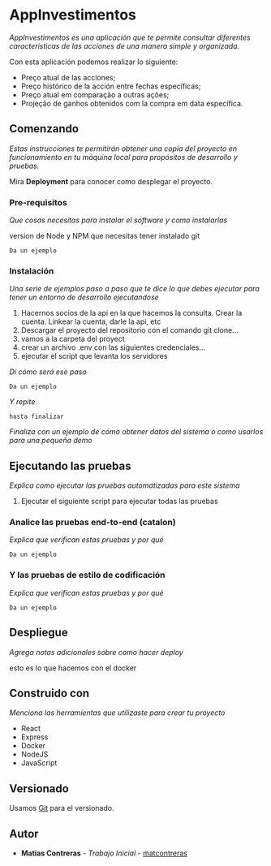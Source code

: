 # AppInvestimentos

_AppInvestimentos es una aplicación que te permite consultar diferentes características de las acciones de una manera simple y organizada._

Con esta aplicación podemos realizar lo siguiente: 

   - Preço atual de las acciones;
   - Preço histórico de la acción entre fechas específicas;
   - Preço atual em comparação a outras ações;
   - Projeção de ganhos obtenidos com la compra em data específica.

## Comenzando

_Estas instrucciones te permitirán obtener una copia del proyecto en funcionamiento en tu máquina local para propósitos de desarrollo y pruebas._

Mira **Deployment** para conocer como desplegar el proyecto.


### Pre-requisitos

_Que cosas necesitas para instalar el software y como instalarlas_

version de Node y NPM que necesitas
tener instalado git 

```
Da un ejemplo
```

### Instalación

_Una serie de ejemplos paso a paso que te dice lo que debes ejecutar para tener un entorno de desarrollo ejecutandose_

1. Hacernos socios de la api en la que hacemos la consulta. Crear la cuenta. Linkear la cuenta, darle la api, etc
2. Descargar el proyecto del repositorio con el comando git clone...
3. vamos a la carpeta del proyect
4. crear un archivo .env con las siguientes credenciales... 
5. ejecutar el script que levanta los servidores


_Dí cómo será ese paso_

```
Da un ejemplo
```

_Y repite_

```
hasta finalizar
```

_Finaliza con un ejemplo de cómo obtener datos del sistema o como usarlos para una pequeña demo_

## Ejecutando las pruebas

_Explica como ejecutar las pruebas automatizadas para este sistema_

1. Ejecutar el siguiente script para ejecutar todas las pruebas 

### Analice las pruebas end-to-end (catalon)

_Explica que verifican estas pruebas y por qué_

```
Da un ejemplo
```

### Y las pruebas de estilo de codificación 

_Explica que verifican estas pruebas y por qué_

```
Da un ejemplo
```

## Despliegue

_Agrega notas adicionales sobre como hacer deploy_

esto es lo que hacemos con el docker

## Construido con

_Menciona las herramientas que utilizaste para crear tu proyecto_

* React
* Express
* Docker
* NodeJS
* JavaScript

## Versionado 

Usamos [Git](https://git-scm.com) para el versionado.

## Autor

* **Matias Contreras** - *Trabajo Inicial* - [matcontreras](https://github.com/matcontreras)
